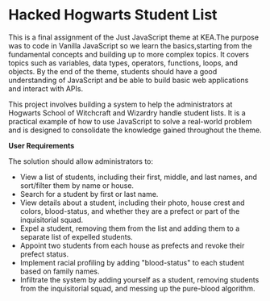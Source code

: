 <h1>Hacked Hogwarts Student List</h1>

<p>This is a final assignment of the Just JavaScript theme at KEA.The purpose was to code in Vanilla JavaScript so we learn the basics,starting from the fundamental concepts and building up to more complex topics. It covers topics such as variables, data types, operators, functions, loops, and objects.  By the end of the theme, students should have a good understanding of JavaScript and be able to build basic web applications and interact with APIs.

<p>This project involves building a system to help the administrators at Hogwarts School of Witchcraft and Wizardry handle student lists. It is a practical example of how to use JavaScript to solve a real-world problem and is designed to consolidate the knowledge gained throughout the theme.

<strong>User Requirements </strong>
<br>

The solution should allow administrators to:

<ul>
<li>View a list of students, including their first, middle, and last names, and sort/filter them by name or house.
<li>Search for a student by first or last name.
<li>View details about a student, including their photo, house crest and colors, blood-status, and whether they are a prefect or part of the inquisitorial squad.
<li>Expel a student, removing them from the list and adding them to a separate list of expelled students.
<li>Appoint two students from each house as prefects and revoke their prefect status.
<li>Implement racial profiling by adding "blood-status" to each student based on family names.
<li>Infiltrate the system by adding yourself as a student, removing students from the inquisitorial squad, and messing up the pure-blood algorithm.

</ul>
